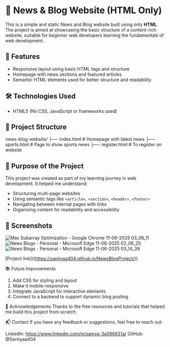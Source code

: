 # 📰 News & Blog Website (HTML Only)

This is a simple and static News and Blog website built using only **HTML**. The project is aimed at showcasing the basic structure of a content-rich website, suitable for beginner web developers learning the fundamentals of web development.

## 📌 Features

- Responsive layout using basic HTML tags and structure  
- Homepage with news sections and featured articles  
- Semantic HTML elements used for better structure and readability

## 🛠️ Technologies Used

- HTML5 (No CSS, JavaScript or frameworks used)

## 📂 Project Structure

news-blog-website/
├── index.html # Homepage with latest news
├── sports.html # Page to show sports news
├── register.html # To register on website

## 🎯 Purpose of the Project

This project was created as part of my learning journey in web development. It helped me understand:

- Structuring multi-page websites
- Using semantic tags like `<article>`, `<section>`, `<header>`, `<footer>`
- Navigating between internal pages with links
- Organizing content for readability and accessibility

## 📸 Screenshots

![Max Subarray Optimization - Google Chrome 11-06-2025 03_06_11](https://github.com/user-attachments/assets/44789149-e29d-4a3b-8864-6c9933dcd1b9)
![News   Blogs - Personal - Microsoft​ Edge 11-06-2025 03_06_25](https://github.com/user-attachments/assets/3f0914c0-c04b-422a-aa76-14cf5f048744)
![News   Blogs - Personal - Microsoft​ Edge 11-06-2025 03_14_39](https://github.com/user-attachments/assets/b676ae45-47d8-40f3-8c70-2257dffa558a)

[Project link]{(https://saniiyaa404.github.io/NewsBlogProject/)}

📚 Future Improvements
1. Add CSS for styling and layout
2. Make it mobile-responsive
3. Integrate JavaScript for interactive elements
4. Connect to a backend to support dynamic blog posting

🙌 Acknowledgements
Thanks to the free resources and tutorials that helped me build this project from scratch.

📬 Contact
If you have any feedback or suggestions, feel free to reach out:

LinkedIn: https://www.linkedin.com/in/saniya-3a096631a/
GitHub: @Saniiyaa404

